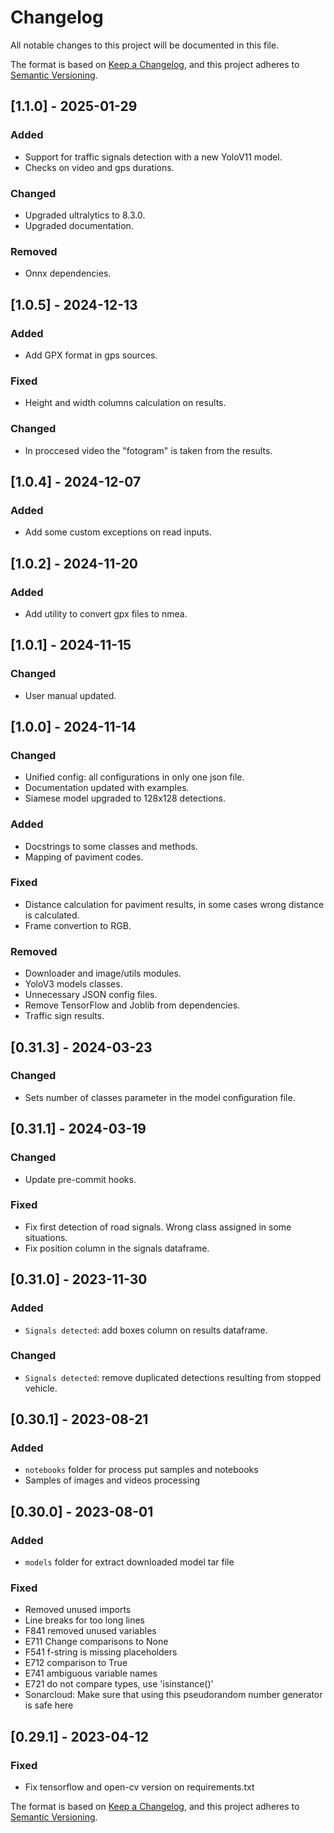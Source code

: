 # Changelog

All notable changes to this project will be documented in this file.

The format is based on [Keep a Changelog](https://keepachangelog.com/en/1.0.0/),
and this project adheres to [Semantic Versioning](https://semver.org/spec/v2.0.0.html).

## [1.1.0] - 2025-01-29
### Added
- Support for traffic signals detection with a new YoloV11 model.
- Checks on video and gps durations.
### Changed
- Upgraded ultralytics to 8.3.0.
- Upgraded documentation.
### Removed
- Onnx dependencies.

## [1.0.5] - 2024-12-13
### Added
- Add GPX format in gps sources.
### Fixed
- Height and width columns calculation on results.
### Changed
- In proccesed video the "fotogram" is taken from the results.

## [1.0.4] - 2024-12-07
### Added
- Add some custom exceptions on read inputs.

## [1.0.2] - 2024-11-20
### Added
- Add utility to convert gpx files to nmea.

## [1.0.1] - 2024-11-15
### Changed
- User manual updated.

## [1.0.0] - 2024-11-14
### Changed
- Unified config: all configurations in only one json file.
- Documentation updated with examples.
- Siamese model upgraded to 128x128 detections.
### Added
- Docstrings to some classes and methods.
- Mapping of paviment codes.
### Fixed
- Distance calculation for paviment results, in some cases wrong distance is calculated.
- Frame convertion to RGB.
### Removed
- Downloader and image/utils modules.
- YoloV3 models classes.
- Unnecessary JSON config files.
- Remove TensorFlow and Joblib from dependencies.
- Traffic sign results.

## [0.31.3] - 2024-03-23
### Changed
- Sets number of classes parameter in the model configuration file.

## [0.31.1] - 2024-03-19
### Changed
- Update pre-commit hooks.
### Fixed
- Fix first detection of road signals. Wrong class assigned in some situations.
- Fix position column in the signals dataframe.

## [0.31.0] - 2023-11-30
### Added
- `Signals detected`: add boxes column on results dataframe.
### Changed
- `Signals detected`: remove duplicated detections resulting from stopped vehicle.

## [0.30.1] - 2023-08-21
### Added
- `notebooks` folder for process put samples and notebooks
- Samples of images and videos processing 

## [0.30.0] - 2023-08-01
### Added
- `models` folder for extract downloaded model tar file 
### Fixed
- Removed unused imports
- Line breaks for too long lines
- F841 removed unused variables
- E711 Change comparisons to None
- F541 f-string is missing placeholders
- E712 comparison to True
- E741 ambiguous variable names
- E721 do not compare types, use 'isinstance()'
- Sonarcloud: Make sure that using this pseudorandom number generator is safe here

## [0.29.1] - 2023-04-12
### Fixed
- Fix tensorflow and open-cv version on requirements.txt 


The format is based on [Keep a Changelog](https://keepachangelog.com/en/1.0.0/),
and this project adheres to [Semantic Versioning](https://semver.org/spec/v2.0.0.html).
